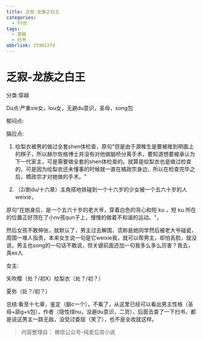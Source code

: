 ```yaml
---
title: 乏寂-龙族之白王
categories:
  - YY向
tags:
  - 穿越
  - 扫书
abbrlink: 259022fd
---
```

# 乏寂-龙族之白王
分类:穿越

Du点:严重xie女，lou女，无避du意识，圣母，song包

郁闷点:

膈应点:

1.  绘梨衣被男的做过全套shen体检查，原句"但是由于源稚生是要被推到明面上的棋子，所以赫尔佐格博士并没有对他做脑桥分离手术，要知道想要被承认为下一代家主，可是需要做全套的shen体检查的。就算是绘梨衣也是做过检查的，可是因为绘梨衣还未懂事的时候就一直在橘政宗身边，所以在检查完毕之后，橋政宗才对她做的手术。"

2.  （2/剧du/十六章）主角搭地铁碰到一个十六岁的少女被一个五六十岁的人weixie，

原句"在她身后，是一个五六十岁的老大爷，穿着白色的背心和短 ku ，短 ku
所在的位置正好顶在了小nv孩qun子上，慢慢的做着不和谐的运动。"，

然后女孩不敢伸张，就默认了，男主过去解围，谎称是她同学然后被老大爷碰瓷，周围一堆人指责，本来女生说一句是它weixie我，就可以帮男主，却怕丢脸，就没说，男主也song的一句话不敢说，但关键前面还加一句我多么多么厉害？我去，真ex人

女主:

矢吹樱（处？/初X）绘梨衣（处？/初？）

夏弥（处？/初？）

总结:看至十七章，鉴定（脑c一个），不看了，从这里已经可以看出男主性格（圣母+舔g+s包），作者（隐性绿nu，没避du意识，二货），后面去查了一下扫书，都是说这男主一路无敌，没受过委屈（笑了），也不是全收就这样。


> 内容整理自： 微信公众号-纯爱后宫小说